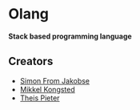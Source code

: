 
# Olang

**Stack based programming language**

## Creators
- [Simon From Jakobse](https://github.com/SimonFJ20)
- [Mikkel Kongsted](https://github.com/MikLz69)
- [Theis Pieter](https://github.com/camper0008)

